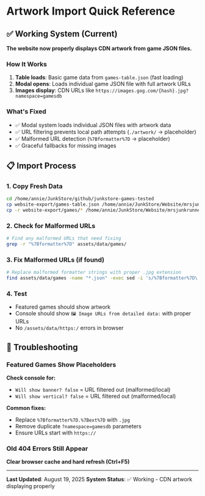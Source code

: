 # Artwork Import Quick Reference

## ✅ Working System (Current)

**The website now properly displays CDN artwork from game JSON files.**

### How It Works
1. **Table loads**: Basic game data from `games-table.json` (fast loading)
2. **Modal opens**: Loads individual game JSON file with full artwork URLs
3. **Images display**: CDN URLs like `https://images.gog.com/{hash}.jpg?namespace=gamesdb`

### What's Fixed
- ✅ Modal system loads individual JSON files with artwork data
- ✅ URL filtering prevents local path attempts (`./artwork/` → placeholder)
- ✅ Malformed URL detection (`%7Bformatter%7D` → placeholder)
- ✅ Graceful fallbacks for missing images

## 📋 Import Process

### 1. Copy Fresh Data
```bash
cd /home/annie/JunkStore/github/junkstore-games-tested
cp website-export/games-table.json /home/annie/JunkStore/Website/mrsjunkrunner.github.io/assets/data/
cp -r website-export/games/* /home/annie/JunkStore/Website/mrsjunkrunner.github.io/assets/data/games/
```

### 2. Check for Malformed URLs
```bash
# Find any malformed URLs that need fixing
grep -r "%7Bformatter%7D" assets/data/games/
```

### 3. Fix Malformed URLs (if found)
```bash
# Replace malformed formatter strings with proper .jpg extension
find assets/data/games -name "*.json" -exec sed -i 's/%7Bformatter%7D\.%7Bext%7D/.jpg/g' {} \;
```

### 4. Test
- Featured games should show artwork
- Console should show `🖼️ Image URLs from detailed data:` with proper URLs
- No `/assets/data/https:/` errors in browser

## 🚨 Troubleshooting

### Featured Games Show Placeholders
**Check console for:**
- `Will show banner? false` = URL filtered out (malformed/local)
- `Will show vertical? false` = URL filtered out (malformed/local)

**Common fixes:**
- Replace `%7Bformatter%7D.%7Bext%7D` with `.jpg`
- Remove duplicate `?namespace=gamesdb` parameters
- Ensure URLs start with `https://`

### Old 404 Errors Still Appear
**Clear browser cache and hard refresh (Ctrl+F5)**

---

**Last Updated**: August 19, 2025
**System Status**: ✅ Working - CDN artwork displaying properly